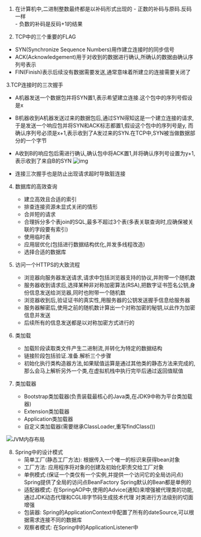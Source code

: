1. 在计算机中,二进制整数最终都是以补码形式出现的
        - 正数的补码与原码.反码一样   
        - 负数的补码是反码+1的结果

2. TCP中的三个重要的FLAG
  - SYN(Synchronize Sequence Numbers)用作建立连接时的同步信号
  - ACK(Acknowledgement)用于对收到的数据进行确认,所确认的数据由确认序列号表示
  - FIN(Finish)表示后续没有数据需要发送,通常意味着所建立的连接需要关闭了
  
3.TCP连接时的三次握手
  - A机器发送一个数据包并将SYN置1,表示希望建立连接.这个包中的序列号假设是x
  - B机器收到A机器发送过来的数据包后,通过SYN得知这是一个建立连接的请求,于是发送一个响应包并将SYN和ACK标志都置1,假设这个包中的序列号是y,
    而确认序列号必须是x+1,表示收到了A发过来的SYN.在TCP中,SYN被当做数据部分的一个字节
  - A收到B的响应包后需进行确认,确认包中将ACK置1,并将确认序列号设置为y+1,表示收到了来自B的SYN
     ![img](https://gitee.com/renchengl/testmayun/raw/master/TCP.png)
        
  - 连接三次握手也是防止出现请求超时导致脏连接
 
4. 数据库的高效查询
   - 建立高效且合适的索引
   - 排查连接资源未显式关闭的情形
   - 合并短的请求
   - 合理拆分多个表join的SQL,最多不超过3个表(多表关联查询时,应确保被关联的字段要有索引)
   - 使用临时表
   - 应用层优化(包括进行数据结构优化,并发多线程改造)
   - 选择合适的数据库
   
5. 访问一个HTTPS的大致流程
   - 浏览器向服务器发送请求,请求中包括浏览器支持的协议,并附带一个随机数
   - 服务器收到请求后,选择某种非对称加密算法(RSA),把数字证书签名公钥,身份信息发送给浏览器,同时也附带一个随机数
   - 浏览器收到后,验证证书的真实性,用服务器的公钥发送握手信息给服务器
   - 服务器解密后,使用之前的随机数计算出一个对称加密的秘钥,以此作为加密信息并发送
   - 后续所有的信息发送都是以对称加密方式进行的

6. 类加载
   - 加载阶段读取类文件产生二进制流,并转化为特定的数据结构
   - 链接阶段包括验证.准备.解析三个步骤
   - 初始化执行类构造器方法,如果赋值运算是通过其他类的静态方法来完成的,那么会马上解析另外一个类,在虚拟机栈中执行完毕后通过返回值赋值

7. 类加载器
   - Bootstrap类加载器(负责装载最核心的Java类,在JDK9中称为平台类加载器)
   - Extension类加载器
   - Application类加载器
   - 自定义类加载器(需要继承ClassLoader,重写findClass())
   
![JVM内存布局](https://gitee.com/renchengl/testmayun/raw/master/JVM%E5%86%85%E5%AD%98%E5%B8%83%E5%B1%80.png)


8. Spring中的设计模式
   - 简单工厂(静态工厂方法): 根据传入一个唯一的标识来获得bean对象
   - 工厂方法: 应用程序将对象的创建及初始化职责交给工厂对象
   - 单例模式:(保证一个类仅有一个实例,并提供一个访问它的全局访问点) Spring提供了全局的访问点BeanFactory Spring默认的Bean都是单例的
   - 适配器模式: 在SpringAOP中,使用的Advice(通知)来增强被代理类的功能,通过JDK动态代理和CGLIB字节码生成技术代理  对类进行方法级别的切面增强
   - 包装器: Spring的ApplicationContext中配置了所有的dateSource,可以根据需求连接不同的数据库
   - 观察者模式: 在Spring中的ApplicationListener中



